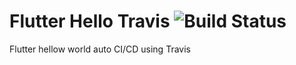 # Flutter Hello Travis ![Build Status](https://travis-ci.org/goeroeku/flutter-hello-travis.svg?branch=master)

Flutter hellow world auto CI/CD using Travis
